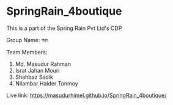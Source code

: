 # SpringRain_4boutique
This is a part of the Spring Rain Pvt Ltd's CDP

Group Name: শরৎ

Team Members:
1. Md. Masudur Rahman
2. Israt Jahan Mouri
3. Shahbaz Sadik
4. Nilambar Halder Tonmoy

Live link: https://masudurhimel.github.io/SpringRain_4boutique/
